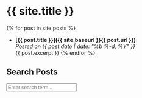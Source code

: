 ---
---

# {{ site.title }}

{% for post in site.posts %}
- **[{{ post.title }}]({{ site.baseurl }}{{ post.url }})**  
  _Posted on {{ post.date | date: "%b %-d, %Y" }}_  
  {{ post.excerpt }}
{% endfor %}

## Search Posts

<input type="text" id="search-input" placeholder="Enter search term...">
<ul id="search-results"></ul>

<script src="https://cdn.jsdelivr.net/npm/lunr@2.3.9/lunr.min.js"></script>
<script>
document.addEventListener("DOMContentLoaded", function() {
    var idx;
    var docs;
    var baseUrl = "{{ site.baseurl }}";

    // Custom tokenizer for substrings
    // ... [same tokenizer code as before]

    // Download the data
    fetch(baseUrl + '/search.json')
        .then(response => response.json())
        .then(data => {
            docs = data;
            idx = lunr(function() {
                this.ref('url');
                this.field('title');
                this.field('content');
                data.forEach(function(doc) {
                    this.add(doc);
                }, this);
            });
        });

    // Handle search
    document.getElementById('search-input').addEventListener("keyup", function() {
        var query = "*" + this.value + "*";
        var results = idx.search(query);
        displayResults(results, this.value);
    });

    function displayResults(results, query) {
        var searchResults = document.getElementById('search-results');
        if (results.length) {
            var output = '';
            results.forEach(function(result) {
                var item = docs.find(i => i.url === result.ref);
                var snippet = item.content;

                // Create a snippet around the search term for context
                var start = snippet.indexOf(query) - 30;
                start = start < 0 ? 0 : start;
                var end = start + query.length + 60;
                snippet = snippet.substring(start, end) + '...';

                output += '<li><a href="' + baseUrl + item.url + '">' + item.title + '</a><br><small>' + snippet + '</small></li>';
            });
            searchResults.innerHTML = output;
        } else {
            searchResults.innerHTML = '<li>No results found</li>';
        }
    }
});
</script>

